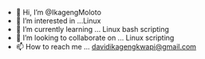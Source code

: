 - 👋 Hi, I’m @IkagengMoloto
- 👀 I’m interested in ...Linux 
- 🌱 I’m currently learning ... Linux bash scripting
- 💞️ I’m looking to collaborate on ... Linux scripting
- 📫 How to reach me ... davidikagengkwapi@gmail.com

<!---
IkagengMoloto/IkagengMoloto is a ✨ special ✨ repository because its `README.md` (this file) appears on your GitHub profile.
You can click the Preview link to take a look at your changes.
--->
